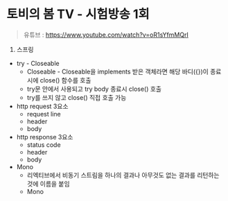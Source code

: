 토비의 봄 TV - 시험방송 1회
=============================

> 유튜브 : https://www.youtube.com/watch?v=oR1sYfmMQrI

1. 스프링
  - try - Closeable
    * Closeable - Closeable을 implements 받은 객체라면 해당 바디({})이 종료시에 close() 함수를 호출
    * try문 안에서 사용되고 try body 종료시 close() 호출
    * try를 쓰지 않고 close() 직접 호출 가능
  - http request 3요소
    * request line
    * header
    * body
  - http response 3요소
    * status code
    * header
    * body
  - Mono
    * 리엑티브에서 비동기 스트림을 하나의 결과나 아무것도 없는 결과를 리턴하는 것에 이름을 붙임
    * Mono<String>
